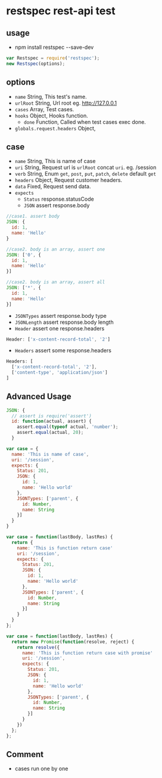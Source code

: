 # restspec rest-api test

## usage

* npm install restspec --save-dev

```js
var Restspec = require('restspec');
new Restspec(options);
```

## options

* `name` String, This test's name.
* `urlRoot` String, Url root eg. http://127.0.0.1
* `cases` Array, Test cases.
* `hooks` Object, Hooks function.
  * `done` Function, Called when test cases exec done.
* `globals.request.headers` Object,

## case
* `name` String, This is name of case
* `uri` String, Request url is `urlRoot` concat `uri`. eg. /session
* `verb` String, Enum `get`, `post`, `put`, `patch`, `delete` default `get`
* `headers` Object, Request customer headers.
* `data` Fixed, Request send data.
* `expects`
  * `Status` response.statusCode
  * `JSON` assert response.body
```js
//case1. assert body
JSON: {
  id: 1,
  name: 'Hello'
}

//case2. body is an array, assert one
JSON: ['0', {
  id: 1,
  name: 'Hello'
}]

//case2. body is an array, assert all
JSON: ['*', {
  id: 1,
  name: 'Hello'
}]

```
  * `JSONTypes` assert response.body type
  * `JSONLength` assert response.body length
  * `Header` assert one response.headers
```js
Header: ['x-content-record-total', '2']
```
  * `Headers` assert some response.headers
```js
Headers: [
  ['x-content-record-total', '2'],
  ['content-type', 'application/json']
]
```

## Advanced Usage

```js
JSON: {
  // assert is require('assert')
  id: function(actual, assert) {
    assert.equal(typeof actual, 'number');
    assert.equal(actual, 20);
  }
```


```js
var case = {
  name: 'This is name of case',
  uri: '/session',
  expects: {
    Status: 201,
    JSON: {
      id: 1,
      name: 'Hello world'
    },
    JSONTypes: ['parent', {
      id: Number,
      name: String
    }]
  }
}
```

```js
var case = function(lastBody, lastRes) {
  return {
    name: 'This is function return case'
    uri: '/session',
    expects: {
      Status: 201,
      JSON: {
        id: 1,
        name: 'Hello world'
      },
      JSONTypes: ['parent', {
        id: Number,
        name: String
      }]
    }
  }
};
```

```js
var case = function(lastBody, lastRes) {
  return new Promise(function(resolve, reject) {
    return resolve({
      name: 'This is function return case with promise'
      uri: '/session',
      expects: {
        Status: 201,
        JSON: {
          id: 1,
          name: 'Hello world'
        },
        JSONTypes: ['parent', {
          id: Number,
          name: String
        }]
      }
    })
  };
};
```

## Comment
* cases run one by one
